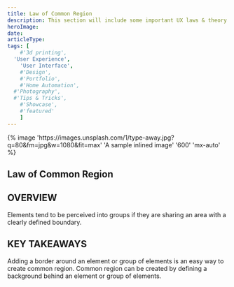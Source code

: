 ```yaml
---
title: Law of Common Region
description: This section will include some important UX laws & theory
heroImage:
date:
articleType:
tags: [
	#'3d printing',
  'User Experience',
	'User Interface',
	#'Design',
	#'Portfolio',
	#'Home Automation',
  #'Photography',
  #'Tips & Tricks',
	#'Showcase',
	#'featured'
	]
---
```



<article>
{% image 'https://images.unsplash.com/1/type-away.jpg?q=80&fm=jpg&w=1080&fit=max' 'A sample inlined image' '600' 'mx-auto' %}

# Law of Common Region


## OVERVIEW

Elements tend to be perceived into groups if they are sharing an area with a clearly defined boundary.

## KEY TAKEAWAYS


Adding a border around an element or group of elements is an easy way to create common region. Common region can be created by defining a background behind an element or group of elements.

</article>
